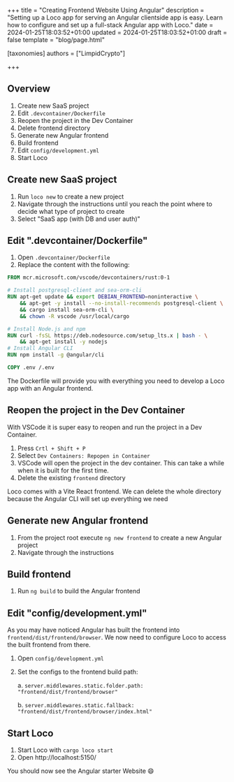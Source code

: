 +++
title = "Creating Frontend Website Using Angular"
description = "Setting up a Loco app for serving an Angular clientside app is easy. Learn how to configure and set up a full-stack Angular app with Loco."
date = 2024-01-25T18:03:52+01:00
updated = 2024-01-25T18:03:52+01:00
draft = false
template = "blog/page.html"

[taxonomies]
authors = ["LimpidCrypto"]

+++

## Overview

1. Create new SaaS project
2. Edit `.devcontainer/Dockerfile`
3. Reopen the project in the Dev Container
4. Delete frontend directory
5. Generate new Angular frontend
6. Build frontend
7. Edit `config/development.yml`
8. Start Loco

## Create new SaaS project

1. Run `loco new` to create a new project
2. Navigate through the instructions until you reach the point where to decide what type of project to create
3. Select "SaaS app (with DB and user auth)"

## Edit ".devcontainer/Dockerfile"

1. Open `.devcontainer/Dockerfile`
2. Replace the content with the following:

```Dockerfile
FROM mcr.microsoft.com/vscode/devcontainers/rust:0-1

# Install postgresql-client and sea-orm-cli
RUN apt-get update && export DEBIAN_FRONTEND=noninteractive \
    && apt-get -y install --no-install-recommends postgresql-client \
    && cargo install sea-orm-cli \
    && chown -R vscode /usr/local/cargo

# Install Node.js and npm
RUN curl -fsSL https://deb.nodesource.com/setup_lts.x | bash - \
    && apt-get install -y nodejs
# Install Angular CLI
RUN npm install -g @angular/cli

COPY .env /.env
```

The Dockerfile will provide you with everything you need to develop a Loco app with an Angular frontend.

## Reopen the project in the Dev Container

With VSCode it is super easy to reopen and run the project in a Dev Container.

1. Press `Crtl + Shift + P`
2. Select `Dev Containers: Repopen in Container`
3. VSCode will open the project in the dev container. This can take a while when it is built for the first time.
4. Delete the existing `frontend` directory

Loco comes with a Vite React frontend. We can delete the whole directory because the Angular CLI will set up everything we need

## Generate new Angular frontend

1. From the project root execute `ng new frontend` to create a new Angular project
2. Navigate through the instructions

## Build frontend

1. Run `ng build` to build the Angular frontend

## Edit "config/development.yml"

As you may have noticed Angular has built the frontend into `frontend/dist/frontend/browser`. We now need to configure Loco to access the built frontend from there.

1. Open `config/development.yml`
2. Set the configs to the frontend build path:

   a. `server.middlewares.static.folder.path: "frontend/dist/frontend/browser"`

   b. `server.middlewares.static.fallback: "frontend/dist/frontend/browser/index.html"`

## Start Loco

1. Start Loco with `cargo loco start`
2. Open http://localhost:5150/

You should now see the Angular starter Website :smile:
